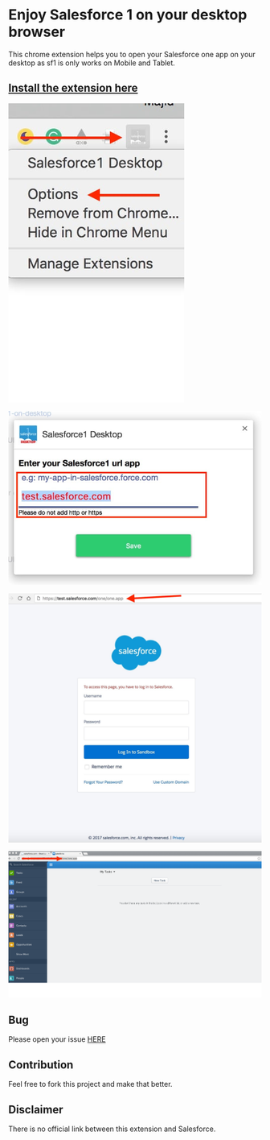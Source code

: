 # Enjoy Salesforce 1 on your desktop browser

This chrome extension helps you to open your Salesforce one app on your desktop as sf1 is only works on Mobile and Tablet. 

## [Install the extension here](https://chrome.google.com/webstore/detail/salesforce1-desktop/bbnaggniomlpnkibnalahhenhikolffn)

![Click on Options](1.jpg)

![Save your app subdomain](2.jpg)

![Login to one.app](3.jpg)

![Enjoy one.app on your Desktop](4.png)

## Bug

Please open your issue [HERE](https://github.com/mhadaily/Salesforce1-on-desktop/issues)

## Contribution

Feel free to fork this project and make that better.

## Disclaimer 

There is no official link between this extension and Salesforce.
